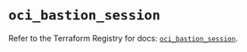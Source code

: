 # `oci_bastion_session`

Refer to the Terraform Registry for docs: [`oci_bastion_session`](https://registry.terraform.io/providers/oracle/oci/6.37.0/docs/resources/bastion_session).
